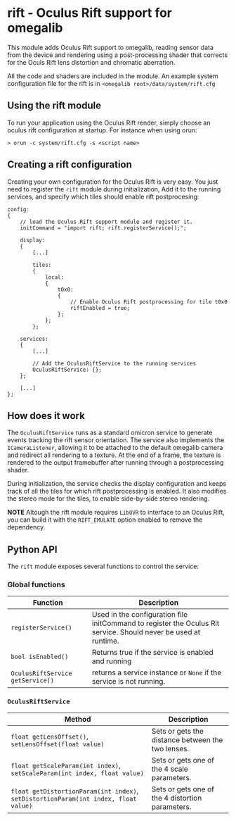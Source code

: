 # rift - Oculus Rift support for omegalib
This module adds Oculus Rift support to omegalib, reading sensor data from the device and rendering using a post-processing shader that corrects for the Oculs Rift lens distortion and chromatic aberration.

All the code and shaders are included in the module. An example system configuration file for the rift is in `<omegalib root>/data/system/rift.cfg`

## Using the rift module
To run your application using the Oculus Rift render, simply choose an oculus rift configuration at startup. For instance when using orun:
```
> orun -c system/rift.cfg -s <script name>
```	

## Creating a rift configuration
Creating your own configuration for the Oculus Rift is very easy. You just need to register the `rift` module during initialization, Add it to the running services, and specify which tiles should enable rift postprocesing:
```
config:
{
	// load the Oculus Rift support module and register it.
	initCommand = "import rift; rift.registerService();";
	
	display:
	{
		[...]
		
		tiles:
		{
			local:
			{
				t0x0: 
				{ 
					// Enable Oculus Rift postprocessing for tile t0x0
					riftEnabled = true; 
				};
			};
		};
	
	services:
	{
		[...]
		
		// Add the OculusRiftService to the running services
		OculusRiftService: {};
	};

	[...]	
};
```

## How does it work
The `OculusRiftService` runs as a standard omicron service to generate events tracking the rift sensor orientation. The service also implements the `ICameraListener`, allowing it to be attached to the default omegalib camera and redirect all rendering to a texture. At the end of a frame, the texture is rendered to the output framebuffer after running through a postprocessing shader.

During initialization, the service checks the display configuration and keeps track of all the tiles for which rift postprocessing is enabled. It also modifies the stereo mode for the tiles, to enable side-by-side stereo rendering.

**NOTE** Altough the rift module requires `LibOVR` to interface to an Oculus Rift, you can build it with the `RIFT_EMULATE` option enabled to remove the dependency.

## Python API
The `rift` module exposes several functions to control the service:

### Global functions
| **Function** | Description
|---|---|
| `registerService()` | Used in the configuration file initCommand to register the Oculus Rit service. Should never be used at runtime. |
| `bool isEnabled()` | Returns true if the service is enabled and running
| `OculusRiftService getService()` | returns a service instance or `None` if the service is not running. |

### `OculusRiftService`
| **Method** | Description
|---|---|
| `float getLensOffset()`, `setLensOffset(float value)` | Sets or gets the distance between the two lenses. |
| `float getScaleParam(int index)`, `setScaleParam(int index, float value)` | Sets or gets one of the 4 scale parameters. |
| `float getDistortionParam(int index)`, `setDistortionParam(int index, float value)` | Sets or gets one of the 4 distortion parameters. |
